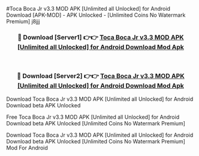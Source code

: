 #Toca Boca Jr v3.3 MOD APK [Unlimited all Unlocked] for Android Download [APK-MOD] - APK Unlocked - [Unlimited Coins No Watermark Premium] j8jjj



<div align="center">

<h3>🔴 Download [Server1] 👉👉 <a href="https://momento.my/?title=Toca_Boca_Jr_v3.3_MOD_APK_[Unlimited_all_Unlocked]_for_Android_Download">Toca Boca Jr v3.3 MOD APK [Unlimited all Unlocked] for Android Download Mod Apk</a></h3><br>

<h3>🔴 Download [Server2] 👉👉 <a href="https://momento.my/?title=Toca_Boca_Jr_v3.3_MOD_APK_[Unlimited_all_Unlocked]_for_Android_Download">Toca Boca Jr v3.3 MOD APK [Unlimited all Unlocked] for Android Download Mod Apk</a></h3>
</div>



Download Toca Boca Jr v3.3 MOD APK [Unlimited all Unlocked] for Android Download beta APK Unlocked

Free Toca Boca Jr v3.3 MOD APK [Unlimited all Unlocked] for Android Download beta APK Unlocked [Unlimited Coins No Watermark Premium]

Download Toca Boca Jr v3.3 MOD APK [Unlimited all Unlocked] for Android Download beta APK Unlocked [Unlimited Coins No Watermark Premium] Mod For Android
